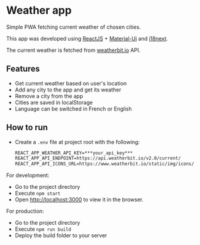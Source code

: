# Weather app

Simple PWA fetching current weather of chosen cities.

This app was developed using [ReactJS](https://reactjs.org/) + [Material-Ui](https://material-ui.com/) and [i18next](https://react.i18next.com/).

The current weather is fetched from [weatherbit.io](https://weatherbit.io) API.

## Features

- Get current weather based on user's location
- Add any city to the app and get its weather
- Remove a city from the app
- Cities are saved in localStorage
- Language can be switched in French or English

## How to run

- Create a `.env` file at project root with the following:

  ```txt
  REACT_APP_WEATHER_API_KEY=***your_api_key***
  REACT_APP_API_ENDPOINT=https://api.weatherbit.io/v2.0/current/
  REACT_APP_API_ICONS_URL=https://www.weatherbit.io/static/img/icons/
  ```

For development:

- Go to the project directory
- Execute `npm start`
- Open <http://localhost:3000> to view it in the browser.

For production:

- Go to the project directory
- Execute `npm run build`
- Deploy the build folder to your server
